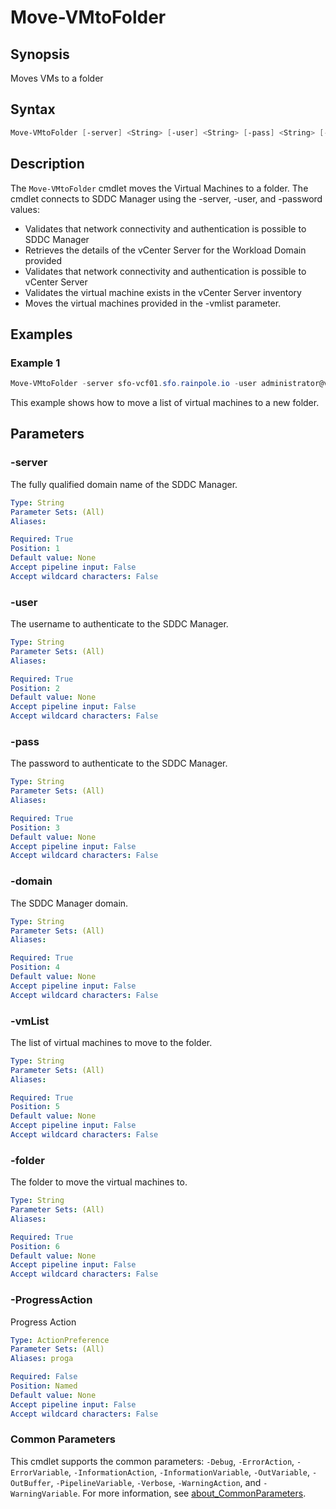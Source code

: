 # Move-VMtoFolder

## Synopsis

Moves VMs to a folder

## Syntax

```powershell
Move-VMtoFolder [-server] <String> [-user] <String> [-pass] <String> [-domain] <String> [-vmList] <String> [-folder] <String> [-ProgressAction <ActionPreference>] [<CommonParameters>]
```

## Description

The `Move-VMtoFolder` cmdlet moves the Virtual Machines to a folder.
The cmdlet connects to SDDC Manager using the -server, -user, and -password values:

- Validates that network connectivity and authentication is possible to SDDC Manager
- Retrieves the details of the vCenter Server for the Workload Domain provided
- Validates that network connectivity and authentication is possible to vCenter Server
- Validates the virtual machine exists in the vCenter Server inventory
- Moves the virtual machines provided in the -vmlist parameter.

## Examples

### Example 1

```powershell
Move-VMtoFolder -server sfo-vcf01.sfo.rainpole.io -user administrator@vsphere.local -pass VMw@re1! -domain sfo-m01 -vmList "xint-wsa01a,xint-wsa01b xint-wsa01c" -folder xint-m01-fd-wsa
```

This example shows how to move a list of virtual machines to a new folder.

## Parameters

### -server

The fully qualified domain name of the SDDC Manager.

```yaml
Type: String
Parameter Sets: (All)
Aliases:

Required: True
Position: 1
Default value: None
Accept pipeline input: False
Accept wildcard characters: False
```

### -user

The username to authenticate to the SDDC Manager.

```yaml
Type: String
Parameter Sets: (All)
Aliases:

Required: True
Position: 2
Default value: None
Accept pipeline input: False
Accept wildcard characters: False
```

### -pass

The password to authenticate to the SDDC Manager.

```yaml
Type: String
Parameter Sets: (All)
Aliases:

Required: True
Position: 3
Default value: None
Accept pipeline input: False
Accept wildcard characters: False
```

### -domain

The SDDC Manager domain.

```yaml
Type: String
Parameter Sets: (All)
Aliases:

Required: True
Position: 4
Default value: None
Accept pipeline input: False
Accept wildcard characters: False
```

### -vmList

The list of virtual machines to move to the folder.

```yaml
Type: String
Parameter Sets: (All)
Aliases:

Required: True
Position: 5
Default value: None
Accept pipeline input: False
Accept wildcard characters: False
```

### -folder

The folder to move the virtual machines to.

```yaml
Type: String
Parameter Sets: (All)
Aliases:

Required: True
Position: 6
Default value: None
Accept pipeline input: False
Accept wildcard characters: False
```

### -ProgressAction

Progress Action

```yaml
Type: ActionPreference
Parameter Sets: (All)
Aliases: proga

Required: False
Position: Named
Default value: None
Accept pipeline input: False
Accept wildcard characters: False
```

### Common Parameters

This cmdlet supports the common parameters: `-Debug`, `-ErrorAction`, `-ErrorVariable`, `-InformationAction`, `-InformationVariable`, `-OutVariable`, `-OutBuffer`, `-PipelineVariable`, `-Verbose`, `-WarningAction`, and `-WarningVariable`. For more information, see [about_CommonParameters](http://go.microsoft.com/fwlink/?LinkID=113216).
